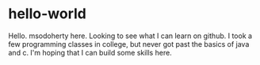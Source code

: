 # hello-world

Hello.  msodoherty here.  Looking to see what I can learn on github. I took a few programming classes in college, but never got past the basics of java and c.  I'm hoping that I can build some skills here.
